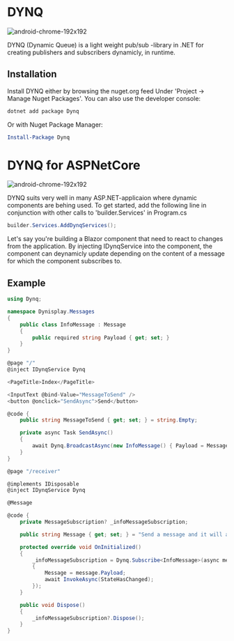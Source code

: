 # DYNQ
![android-chrome-192x192](https://user-images.githubusercontent.com/43991450/216784507-f1bf470e-6314-4136-9123-1bedbf251e2b.png)

DYNQ (Dynamic Queue) is a light weight pub/sub -library in .NET for creating publishers and subscribers dynamicly, in runtime.

## Installation
Install DYNQ either by browsing the nuget.org feed Under 'Project -> Manage Nuget Packages'. You can also use the developer console:
```powershell
dotnet add package Dynq
```
Or with Nuget Package Manager:
```powershell
Install-Package Dynq
```

# DYNQ for ASPNetCore
![android-chrome-192x192](https://user-images.githubusercontent.com/43991450/216784972-00582b51-c98b-4048-9cd2-e92b3fc82fc3.png)

DYNQ suits very well in many ASP.NET-applicaion where dynamic components are behing used. To get started, add the following line in conjunction with other calls to 'builder.Services' in Program.cs

```csharp
builder.Services.AddDynqServices();
```

Let's say you're building a Blazor component that need to react to changes from the application. By injecting IDynqService into the component, the component can deynamicly update depending on the content of a message for which the component subscribes to.

## Example
```csharp
using Dynq;

namespace Dynisplay.Messages
{
    public class InfoMessage : Message
    {
        public required string Payload { get; set; }
    }
}
```


```csharp
@page "/"
@inject IDynqService Dynq

<PageTitle>Index</PageTitle>

<InputText @bind-Value="MessageToSend" />
<button @onclick="SendAsync">Send</button>

@code {
    public string MessageToSend { get; set; } = string.Empty;

    private async Task SendAsync()
    {
        await Dynq.BroadcastAsync(new InfoMessage() { Payload = MessageToSend });
    }
}
```

```csharp
@page "/receiver"

@implements IDisposable
@inject IDynqService Dynq

@Message

@code {
    private MessageSubscription? _infoMessageSubscription;

    public string Message { get; set; } = "Send a message and it will appear here";

    protected override void OnInitialized()
    {
        _infoMessageSubscription = Dynq.Subscribe<InfoMessage>(async message =>
        {
            Message = message.Payload;
            await InvokeAsync(StateHasChanged);
        });
    }

    public void Dispose()
    {
        _infoMessageSubscription?.Dispose();
    }
}
```
